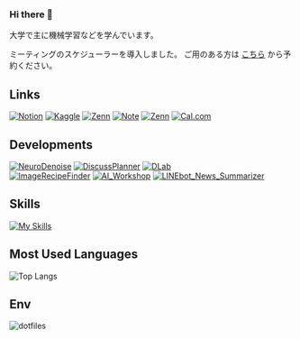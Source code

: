 ### Hi there 👋
大学で主に機械学習などを学んでいます。

ミーティングのスケジューラーを導入しました。
ご用のある方は [こちら](https://cal.com/nogikun/meeting) から予約ください。

## Links

[![Notion](https://img.shields.io/badge/-Notion%20|%20ポートフォリオ-0D1117.svg?logo=Notion&style=for-the-badge)](https://nogikun.notion.site)
[![Kaggle](https://img.shields.io/badge/-Kaggle-0D1117.svg?logo=Kaggle&style=for-the-badge)](https://www.kaggle.com/tkazuaki)
[![Zenn](https://img.shields.io/badge/-Zenn-0D1117.svg?logo=Zenn&style=for-the-badge)](https://zenn.dev/nogikun)
[![Note](https://img.shields.io/badge/note-0D1117?style=for-the-badge&label=n&labelColor=0D1117)](https://note.com/nogikun)
[![Zenn](https://img.shields.io/badge/-Huggingface-0D1117.svg?logo=huggingface&style=for-the-badge)](https://huggingface.co/nogikun)
[![Cal.com](https://img.shields.io/badge/-Cal.com-0D1117.svg?logo=caldotcom&style=for-the-badge)](https://cal.com/nogikun/meeting)  
<!--[![Rating](https://badgen.org/img/atcoder/nogikun/rating/algorithm?style=flat&color=brack
)](https://atcoder.jp/users/nogikun?contestType=algo) -->

<!-- - Portfolio：[Notion site](https://nogikun.notion.site) -->
<!-- - RESUME：[@nogikun](https://www.resume.id/nogikun) -->
<!-- - Atcoder：[@nogikun](https://atcoder.jp/users/nogikun) -->
<!-- - Kaggle：[@tkazuaki](https://www.kaggle.com/tkazuaki) -->
<!-- - Zenn：[@nogikun](https://zenn.dev/nogikun) -->
<!-- - HuggingFace：[@nogikun](https://huggingface.co/nogikun) -->

## Developments

[![NeuroDenoise](https://img.shields.io/badge/-NeuroDenoise-0D1117.svg?logo=GitHub&style=for-the-badge)](https://github.com/nogikun/NeuroDenoise)
[![DiscussPlanner](https://img.shields.io/badge/-DiscussPlanner-0D1117.svg?logo=GitHub&style=for-the-badge)](https://github.com/BPS-sys/DiscussPlanner)
[![DLab](https://img.shields.io/badge/-DLab-0D1117.svg?logo=GitHub&style=for-the-badge)](https://github.com/yukihito-jokyu/DLab)  
[![ImageRecipeFinder](https://img.shields.io/badge/-ImageRecipeFinder-0D1117.svg?logo=GitHub&style=for-the-badge)](https://github.com/nogikun/ImageRecipeFinder)
[![AI_Workshop](https://img.shields.io/badge/-AI_Workshop-0D1117.svg?logo=GitHub&style=for-the-badge)](https://github.com/nogikun/AI_Workshop)
[![LINEbot_News_Summarizer](https://img.shields.io/badge/-LINEbot_News_Summarizer-0D1117.svg?logo=GitHub&style=for-the-badge)](https://github.com/nogikun/LINEbot_News_Summarizer)  

## Skills
[![My Skills](https://skillicons.dev/icons?i=git,docker,python,c,cpp,cs,fastapi,flask,html,css,js,figma,ai,mysql,postgres,firebase,pytorch,sklearn,postman,unity&perline=10)](https://skillicons.dev)

## Most Used Languages
<!--[![Anurag's GitHub stats](https://github-readme-stats.vercel.app/api?username=nogikun)](https://github.com/anuraghazra/github-readme-stats)<br>-->
![Top Langs](https://github-readme-stats.vercel.app/api/top-langs/?username=nogikun&langs_count=8&show_icons=true&theme=transparent&hide_border=true&locale=en&text_color=999999&hide_title=true&hide=jupyter%20notebook)
<!--![Top Langs](https://github-readme-stats.vercel.app/api/top-langs/?username=nogikun&layout=compact)-->
<!--[![trophy](https://github-profile-trophy.vercel.app/?username=nogikun)](https://github.com/ryo-ma/github-profile-trophy)-->

## Env
![dotfiles](https://img.shields.io/badge/dotfiles-0D1117?logo=github&logoColor=ffffff&style=flat)

<!--
**nogikun/nogikun** is a ✨ _special_ ✨ repository because its `README.md` (this file) appears on your GitHub profile.

Here are some ideas to get you started:

- 🔭 I’m currently working on ...
- 🌱 I’m currently learning ...
- 👯 I’m looking to collaborate on ...
- 🤔 I’m looking for help with ...
- 💬 Ask me about ...
- 📫 How to reach me: ...
- 😄 Pronouns: ...
- ⚡ Fun fact: ...
-->
